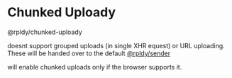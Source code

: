 # Chunked Uploady


@rpldy/chunked-uploady

doesnt support grouped uploads (in single XHR equest) or URL uploading. 
These will be handed over to the default [@rpldy/sender]()

will enable chunked uploads only if the browser supports it.